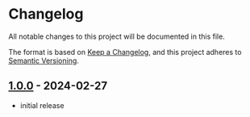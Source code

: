 # Changelog

All notable changes to this project will be documented in this file.

The format is based on [Keep a Changelog],
and this project adheres to [Semantic Versioning].

## [1.0.0] - 2024-02-27

- initial release

<!-- Links -->

[keep a changelog]: https://keepachangelog.com/en/1.0.0/
[semantic versioning]: https://semver.org/spec/v2.0.0.html

<!-- Versions -->

[unreleased]: https://github.com/obewan/SMLP/compare/v1.0.0...HEAD
[1.0.0]: https://github.com/obewan/SMLP/releases/tag/v1.0.0
